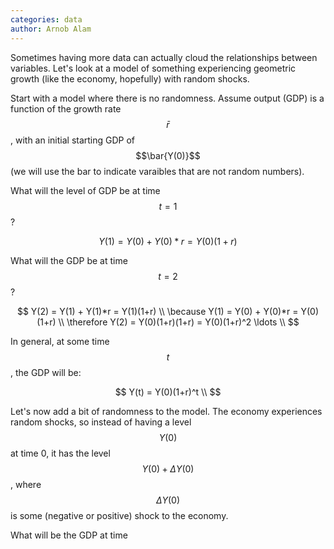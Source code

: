 ```yaml
---
categories: data
author: Arnob Alam
---
```


Sometimes having more data can actually cloud the relationships between variables.  Let's look at a model of something experiencing geometric growth (like the economy, hopefully) with random shocks.

Start with a model where there is no randomness. Assume output (GDP) is a function of the growth rate $$\bar{r}$$, with an initial starting GDP of $$\bar{Y(0)}$$ (we will use the bar to indicate varaibles that are not random numbers).

What will the level of GDP be at time $$t=1$$?

$$
Y(1) = Y(0) + Y(0)*r = Y(0)(1+r)
$$

What will the GDP be at time $$t=2$$?

$$
Y(2) = Y(1) + Y(1)*r = Y(1)(1+r) \\
\because Y(1) = Y(0) + Y(0)*r = Y(0)(1+r) \\
\therefore Y(2) = Y(0)(1+r)(1+r) = Y(0)(1+r)^2
\ldots \\
$$

In general, at some time $$t$$, the GDP will be:

$$
Y(t) = Y(0)(1+r)^t \\
$$

Let's now add a bit of randomness to the model. The economy experiences random shocks, so instead of having a level $$Y(0)$$ at time 0, it has the level $$Y(0) + \Delta Y(0)$$, where $$\Delta Y(0)$$ is some (negative or positive) shock to the economy.

What will be the GDP at time 